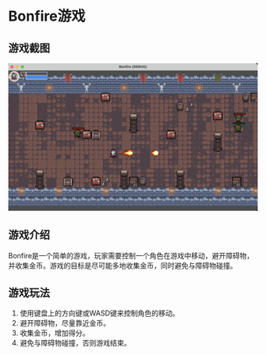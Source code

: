 # Bonfire游戏

## 游戏截图

![Bonfire](./docs/preview.png)

## 游戏介绍

Bonfire是一个简单的游戏，玩家需要控制一个角色在游戏中移动，避开障碍物，并收集金币。游戏的目标是尽可能多地收集金币，同时避免与障碍物碰撞。

## 游戏玩法

1. 使用键盘上的方向键或WASD键来控制角色的移动。
2. 避开障碍物，尽量靠近金币。
3. 收集金币，增加得分。
4. 避免与障碍物碰撞，否则游戏结束。
